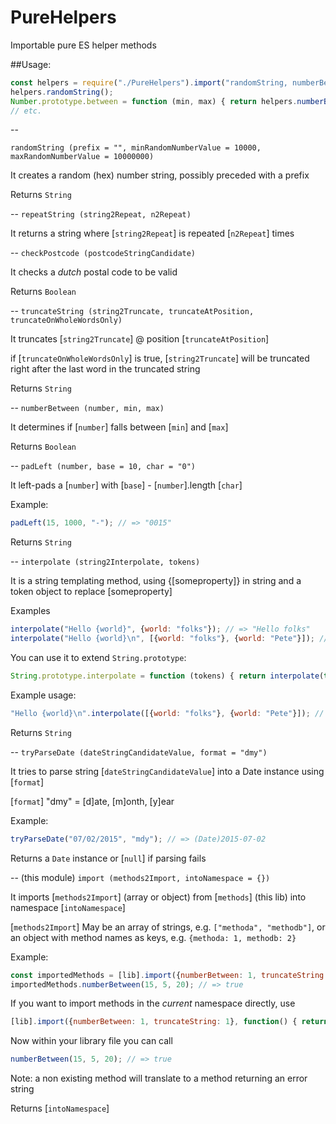 # PureHelpers
Importable pure ES helper methods

##Usage:

```javascript
const helpers = require("./PureHelpers").import("randomString, numberBetween".split(","), {});
helpers.randomString();
Number.prototype.between = function (min, max) { return helpers.numberBetween(this, min, max); }
// etc.
```

--

`randomString (prefix = "", minRandomNumberValue = 10000, maxRandomNumberValue = 10000000)`

It creates a random (hex) number string, possibly preceded with a prefix

Returns `String`

--
`repeatString (string2Repeat, n2Repeat)`

It returns a string where [`string2Repeat`] is repeated [`n2Repeat`] times

-- 
`checkPostcode (postcodeStringCandidate)`

It checks a *dutch* postal code to be valid

Returns `Boolean`

-- 
`truncateString (string2Truncate, truncateAtPosition, truncateOnWholeWordsOnly)`

It truncates [`string2Truncate`] @ position [`truncateAtPosition`]

if [`truncateOnWholeWordsOnly`] is true, [`string2Truncate`] will be truncated right after the last word in the truncated string

Returns `String`

-- 
`numberBetween (number, min, max)` 

It determines if [`number`] falls between [`min`] and [`max`]
   
Returns `Boolean`

-- 
`padLeft (number, base = 10, char = "0")`

It left-pads a [`number`] with [`base`] - [`number`].length [`char`]
   
Example:

```javascript
padLeft(15, 1000, "-"); // => "0015"
```

Returns `String`

-- 
`interpolate (string2Interpolate, tokens)`

It is a string templating method, using {[someproperty]} in string and a token object to replace [someproperty]
   
Examples

```javascript
interpolate("Hello {world}", {world: "folks"}); // => "Hello folks"
interpolate("Hello {world}\n", [{world: "folks"}, {world: "Pete"}]); //=> "Hello folks\nHello Pete"
```

You can use it to extend `String.prototype`:

```javascript
String.prototype.interpolate = function (tokens) { return interpolate(this, tokens); };
```
    
Example usage:

```javascript
"Hello {world}\n".interpolate([{world: "folks"}, {world: "Pete"}]); // => "Hello folks\nHello Pete"
```

Returns `String`

-- 
`tryParseDate (dateStringCandidateValue, format = "dmy")`

It tries to parse string [`dateStringCandidateValue`] into a Date instance using [`format`]
   
[`format`] "dmy" = [d]ate, [m]onth, [y]ear

Example: 

```javascript
tryParseDate("07/02/2015", "mdy"); // => (Date)2015-07-02
```

Returns a `Date` instance or [`null`] if parsing fails

-- 
(this module) `import (methods2Import, intoNamespace = {})` 

It imports [`methods2Import`] (array or object) from [`methods`] (this lib) into namespace [`intoNamespace`]
   
[`methods2Import`] May be an array of strings, e.g. `["methoda", "methodb"]`, or an object with method names as 
keys, e.g. `{methoda: 1, methodb: 2}`

Example: 

```javascript
const importedMethods = [lib].import({numberBetween: 1, truncateString: 1}, {});
importedMethods.numberBetween(15, 5, 20); // => true
```

If you want to import methods in the *current* namespace directly, use

```javascript
[lib].import({numberBetween: 1, truncateString: 1}, function() { return this; }());
```

Now within your library file you can call

```javascript
numberBetween(15, 5, 20); // => true
```

Note: a non existing method will translate to a method returning an error string

Returns [`intoNamespace`]